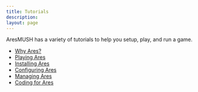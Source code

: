 ```yaml
---
title: Tutorials
description: 
layout: page
---
```


AresMUSH has a variety of tutorials to help you setup, play, and run a game.

<ul>
          <li><a href="/features/">Why Ares?</a></li>
          <li><a href="/tutorials/play">Playing Ares</a></li>
          <li><a href="/tutorials/install">Installing Ares</a></li>
          <li><a href="/tutorials/config">Configuring Ares</a></li>
          <li><a href="/tutorials/manage">Managing Ares</a></li>
          <li><a href="/tutorials/code">Coding for Ares</a></li>
      </ul>